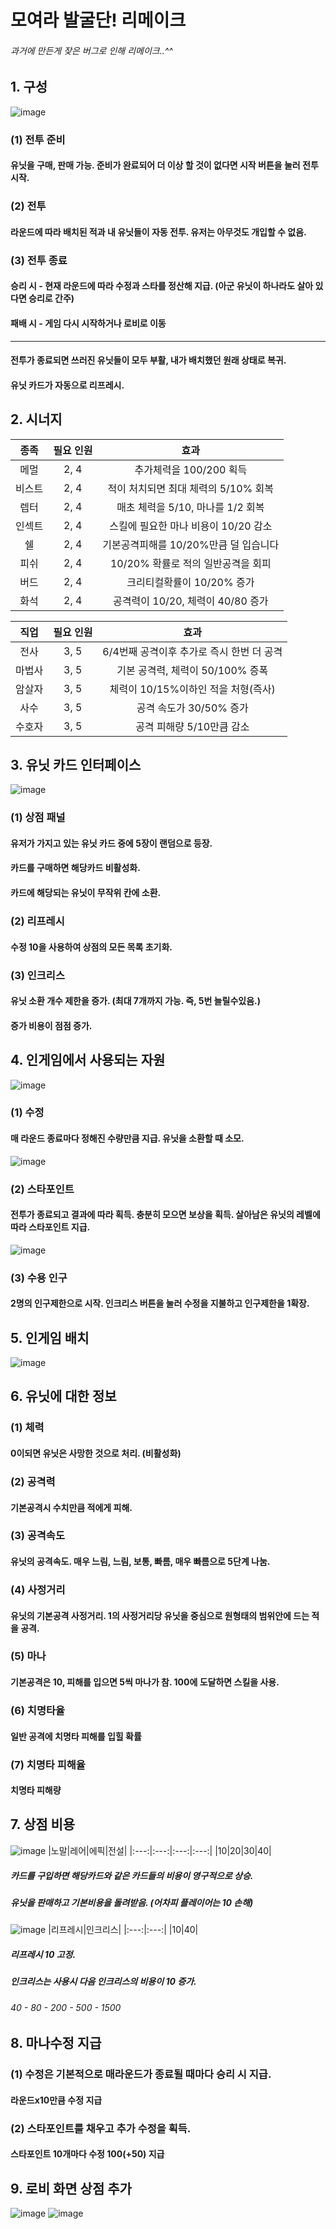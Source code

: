 # 모여라 발굴단! 리메이크
###### 과거에 만든게 잦은 버그로 인해 리메이크..^^

## 1. 구성
![image](https://user-images.githubusercontent.com/12294460/129524017-ad965eb6-5db1-499e-bab0-88d79a2b5f50.png)

### (1) 전투 준비
#### 유닛을 구매, 판매 가능. 준비가 완료되어 더 이상 할 것이 없다면 시작 버튼을 눌러 전투 시작.
### (2) 전투
#### 라운드에 따라 배치된 적과 내 유닛들이 자동 전투. 유저는 아무것도 개입할 수 없음.

### (3) 전투 종료
#### 승리 시 - 현재 라운드에 따라 수정과 스타를 정산해 지급. (아군 유닛이 하나라도 살아 있다면 승리로 간주)
#### 패배 시 - 게임 다시 시작하거나 로비로 이동
---
#### 전투가 종료되면 쓰러진 유닛들이 모두 부활, 내가 배치했던 원래 상태로 복귀.
#### 유닛 카드가 자동으로 리프레시.

## 2. 시너지
|종족|필요 인원|효과|
|:---:|:---:|:---:|
|메멀|2, 4|추가체력을 100/200 획득|
|비스트|2, 4|적이 처치되면 최대 체력의 5/10% 회복|
|렙터|2, 4|매초 체력을 5/10, 마나를 1/2 회복|
|인섹트|2, 4|스킬에 필요한 마나 비용이 10/20 감소|
|쉘|2, 4|기본공격피해를 10/20%만큼 덜 입습니다|
|피쉬|2, 4|10/20% 확률로 적의 일반공격을 회피|
|버드|2, 4|크리티컬확률이 10/20% 증가|
|화석|2, 4|공격력이 10/20, 체력이 40/80 증가|

|직업|필요 인원|효과|
|:---:|:---:|:---:|
|전사|3, 5|6/4번째 공격이후 추가로 즉시 한번 더 공격|
|마법사|3, 5|기본 공격력, 체력이 50/100% 증폭|
|암살자|3, 5|체력이 10/15%이하인 적을 처형(즉사)|
|사수|3, 5|공격 속도가 30/50% 증가|
|수호자|3, 5|공격 피해량 5/10만큼 감소|

## 3. 유닛 카드 인터페이스
![image](https://user-images.githubusercontent.com/12294460/129524947-d4598762-cba7-4ed8-916c-14db79340148.png)
### (1) 상점 패널
#### 유저가 가지고 있는 유닛 카드 중에 5장이 랜덤으로 등장.
#### 카드를 구매하면 해당카드 비활성화.
#### 카드에 해당되는 유닛이 무작위 칸에 소환.

### (2) 리프레시
#### 수정 10을 사용하여 상점의 모든 목록 초기화.

### (3) 인크리스
#### 유닛 소환 개수 제한을 증가. (최대 7개까지 가능. 즉, 5번 늘릴수있음.)
#### 증가 비용이 점점 증가.

## 4. 인게임에서 사용되는 자원

![image](https://user-images.githubusercontent.com/12294460/129525956-41160c70-2372-4dc9-81b5-8a5870abbfc2.png)
### (1) 수정
#### 매 라운드 종료마다 정해진 수량만큼 지급. 유닛을 소환할 때 소모.

![image](https://user-images.githubusercontent.com/12294460/129525901-44edd90a-3558-44d0-a9a2-70348a68cd85.png)
### (2) 스타포인트
#### 전투가 종료되고 결과에 따라 획득. 충분히 모으면 보상을 획득. 살아남은 유닛의 레벨에 따라 스타포인트 지급.

![image](https://user-images.githubusercontent.com/12294460/129526076-8e99350a-ab47-4287-a3ee-93c38a3cfe0c.png)
### (3) 수용 인구
#### 2명의 인구제한으로 시작. 인크리스 버튼을 눌러 수정을 지불하고 인구제한을 1확장.

## 5. 인게임 배치
![image](https://user-images.githubusercontent.com/12294460/129526157-5ef55764-111c-4022-a3ae-e05053f35450.png)

## 6. 유닛에 대한 정보

### (1) 체력
#### 0이되면 유닛은 사망한 것으로 처리. (비활성화)

### (2) 공격력
#### 기본공격시 수치만큼 적에게 피해.

### (3) 공격속도
#### 유닛의 공격속도. 매우 느림, 느림, 보통, 빠름, 매우 빠름으로 5단계 나눔.

### (4) 사정거리
#### 유닛의 기본공격 사정거리. 1의 사정거리당 유닛을 중심으로 원형태의 범위안에 드는 적을 공격.

### (5) 마나
#### 기본공격은 10, 피해를 입으면 5씩 마나가 참. 100에 도달하면 스킬을 사용.

### (6) 치명타율
#### 일반 공격에 치명타 피해를 입힐 확률

### (7) 치명타 피해율
#### 치명타 피해량

## 7. 상점 비용
![image](https://user-images.githubusercontent.com/12294460/129526433-902f61aa-da63-4bfb-9b32-3532e4824165.png)
|노말|레어|에픽|전설|
|:---:|:---:|:---:|:---:|
|10|20|30|40|
##### 카드를 구입하면 해당카드와 같은 카드들의 비용이 영구적으로 상승.
##### 유닛을 판매하고 기본비용을 돌려받음. (어차피 플레이어는 10 손해)

![image](https://user-images.githubusercontent.com/12294460/129527579-2c730f1b-539a-4065-86ad-0de0e8ea84e4.png)
|리프레시|인크리스|
|:---:|:---:|
|10|40|
##### 리프레시 10 고정.
##### 인크리스는 사용시 다음 인크리스의 비용이 10 증가.
###### 40 - 80 - 200 - 500 - 1500

## 8. 마나수정 지급
### (1) 수정은 기본적으로 매라운드가 종료될 때마다 승리 시 지급.
#### 라운드x10만큼 수정 지급

### (2) 스타포인트를 채우고 추가 수정을 획득.
#### 스타포인트 10개마다 수정 100(+50) 지급

## 9. 로비 화면 상점 추가
![image](https://user-images.githubusercontent.com/12294460/130795386-062cb12a-976b-4d54-9308-4640d848550a.png)
![image](https://user-images.githubusercontent.com/12294460/130795431-7c9cea38-c603-49fe-a9c1-474e0728cbb9.png)
